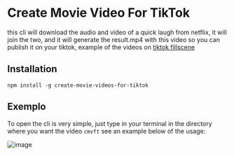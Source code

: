 # Create Movie Video For TikTok

this cli will download the audio and video of a quick laugh from netflix, it will join the two, and it will generate the result.mp4 with this video so you can publish it on your tiktok, example of the videos on [tiktok fillscene](https://www.tiktok.com/@fillscene)

## Installation

```shell
npm install -g create-movie-videos-for-tiktok
```

## Exemplo

To open the cli is very simple, just type in your terminal in the directory where you want the video `cmvft` see an example below of the usage:

![image](https://ik.imagekit.io/Theryston/use_xkW0-YhJs.png?ik-sdk-version=javascript-1.4.3&updatedAt=1656180401064)
